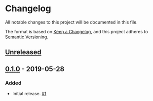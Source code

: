 # Changelog

All notable changes to this project will be documented in this file.

The format is based on
[Keep a Changelog](https://keepachangelog.com/en/1.0.0/),
and this project adheres to
[Semantic Versioning](https://semver.org/spec/v2.0.0.html).

## [Unreleased]

## [0.1.0] - 2019-05-28

### Added

- Initial release. [#1]

[Unreleased]: https://github.com/terraform-google-modules/terraform-google-service-accounts/compare/v0.1.0...HEAD
[0.1.0]: https://github.com/terraform-google-modules/terraform-google-service-accounts/releases/tag/v0.1.0
[#1]: https://github.com/terraform-google-modules/terraform-google-service-accounts/pull/1
